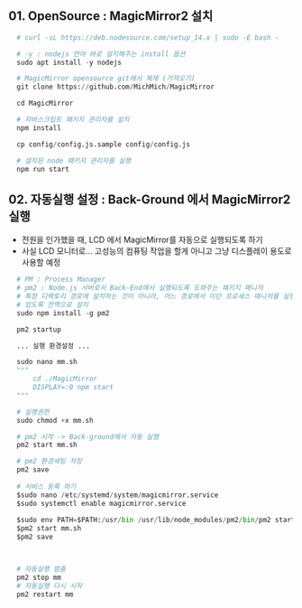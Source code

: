 ## 01. OpenSource : MagicMirror2 설치
~~~ Python
  # curl -sL https://deb.nodesource.com/setup_14.x | sudo -E bash -

  # -y : nodejs 언어 바로 설치해주는 install 옵션
  sudo apt install -y nodejs

  # MagicMirror opensource git에서 복제 (가져오기)
  git clone https://github.com/MichMich/MagicMirror

  cd MagicMirror

  # 자바스크립트 패키지 관리자를 설치
  npm install

  cp config/config.js.sample config/config.js

  # 설치된 node 패키지 관리자를 실행
  npm run start
~~~

## 02. 자동실행 설정 : Back-Ground 에서 MagicMirror2 실행
- 전원을 인가했을 때, LCD 에서 MagicMirror를 자동으로 실행되도록 하기
- 사실 LCD 모니터로... 고성능의 컴퓨팅 작업을 할게 아니고 그냥 디스플레이 용도로 사용할 예정
~~~ Python
  # PM : Process Manager
  # pm2 : Node.js 서버로서 Back-End에서 실행되도록 도와주는 패키지 매니저
  # 특정 디렉토리 경로에 설치하는 것이 아니라, 어느 경로에서 이던 프로세스 매니저를 실행할수
  # 있도록 전역으로 설치
  sudo npm install -g pm2

  pm2 startup

  ... 실행 환경설정 ...

  sudo nano mm.sh
  """
	  cd ./MagicMirror
	  DISPLAY=:0 npm start
  """

  # 실행권한
  sudo chmod +x mm.sh

  # pm2 시작 -> Back-ground에서 자동 실행
  pm2 start mm.sh

  # pm2 환경세팅 저장
  pm2 save
  
  # 서비스 등록 하기
  $sudo nano /etc/systemd/system/magicmirror.service
  $sudo systemctl enable magicmirror.service
  
  $sudo env PATH=$PATH:/usr/bin /usr/lib/node_modules/pm2/bin/pm2 startup systemd -u pi --hp /home/pi
  $pm2 start mm.sh
  $pm2 save



  # 자동실행 멈춤
  pm2 stop mm
  # 자동실행 다시 시작
  pm2 restart mm
~~~
